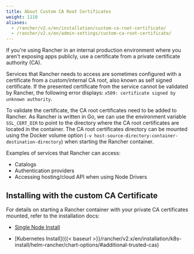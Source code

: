 ```yaml
---
title: About Custom CA Root Certificates
weight: 1110
aliases:
  - /rancher/v2.x/en/installation/custom-ca-root-certificate/
  - /rancher/v2.x/en/admin-settings/custom-ca-root-certificate/
---
```


If you're using Rancher in an internal production environment where you aren't exposing apps publicly, use a certificate from a private certificate authority (CA).

Services that Rancher needs to access are sometimes configured with a certificate from a custom/internal CA root, also known as self signed certificate. If the presented certificate from the service cannot be validated by Rancher, the following error displays: `x509: certificate signed by unknown authority`.

To validate the certificate, the CA root certificates need to be added to Rancher. As Rancher is written in Go, we can use the environment variable `SSL_CERT_DIR` to point to the directory where the CA root certificates are located in the container. The CA root certificates directory can be mounted using the Docker volume option (`-v host-source-directory:container-destination-directory`) when starting the Rancher container.

Examples of services that Rancher can access:

- Catalogs
- Authentication providers
- Accessing hosting/cloud API when using Node Drivers

## Installing with the custom CA Certificate

For details on starting a Rancher container with your private CA certificates mounted, refer to the installation docs:

- [Single Node Install]({{<baseurl>}}/rancher/v2.x/en/installation/other-installation-methods/single-node-docker/#custom-ca-certificate)

- [Kubernetes Install]({{< baseurl >}}/rancher/v2.x/en/installation/k8s-install/helm-rancher/chart-options/#additional-trusted-cas)
